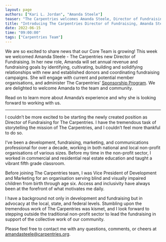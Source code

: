 ```yaml
---
layout: page
authors: ["Kari L. Jordan", "Amanda Steele"]
teaser: "The Carpentries welcomes Amanda Steele, Director of Fundraising"
title: "Introducing The Carpentries Director of Fundraising, Amanda Steele"
date: 2022-06-15
time: "09:00:00"
tags: ["Carpentries Team"]
---
```

We are so excited to share news that our Core Team is growing! This week we welcomed Amanda Steele - The Carpentries new Director of Fundraising. In her new role, Amanda will set annual revenue and fundraising goals by identifying, cultivating, building and solidifying relationships with new and established donors and coordinating fundraising campaigns. She will engage with current and potential member organisations, and administer The Carpentries’ [Sponsorship Program](https://www.carpentries.org/sponsorship/). We are delighted to welcome Amanda to the team and community.

Read on to learn more about Amanda’s experience and why she is looking forward to working with us.

---

I couldn’t be more excited to be starting the newly created position as Director of Fundraising for The Carpentries. I have the tremendous task of storytelling the mission of The Carpentries, and I couldn’t feel more thankful to do so.

I’ve been a development, fundraising, marketing, and communications professional for over a decade, working in both national and local non-profit organisations of various sizes. Before my time in the non-profit sector, I worked in commercial and residential real estate education and taught a vibrant fifth grade classroom.

Before joining The Carpentries team, I was Vice President of Development and Marketing for an organisation serving blind and visually impaired children from birth through age six. Access and inclusivity have always been at the forefront of what motivates me daily.

I have a background not only in development and fundraising but in advocacy at the local, state, and federal levels. Stumbling upon the tremendous work of The Carpentries was kismet, and I look forward to stepping outside the traditional non-profit sector to lead the fundraising in support of the collective work of our community. 

Please feel free to contact me with any questions, comments, or cheers at [amandasteele@carpentries.org](mailto:amandasteele@carpentries.org).
